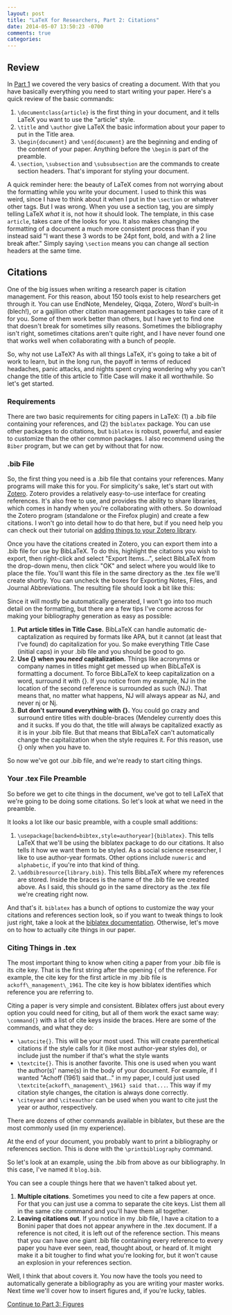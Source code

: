 ```yaml
---
layout: post
title: "LaTeX for Researchers, Part 2: Citations"
date: 2014-05-07 13:50:23 -0700
comments: true
categories: 
---
```


## Review

In [Part 1](http://www.schuetzler.net/blog/latex-for-researchers-pt-1/) we
covered the very basics of creating a document. With that you have basically
everything you need to start writing your paper. Here's a quick review of the
basic commands:

1. `\documentclass{article}` is the first thing in your document, and it tells
   LaTeX you want to use the "article" style.
2. `\title` and `\author` give LaTeX the basic information about your paper to
   put in the Title area.
3. `\begin{document}` and `\end{document}` are the beginning and ending of the
   content of your paper. Anything before the `\begin` is part of the preamble.
4. `\section`, `\subsection` and `\subsubsection` are the commands to create
   section headers. That's imporant for styling your document.

A quick reminder here: the beauty of LaTeX comes from not worrying about the
formatting while you write your document. I used to think this was weird, since
I have to think about it when I put in the `\section` or whatever other
tags. But I was wrong. When you use a section tag, you are simply telling LaTeX
_what_ it is, not how it should look. The template, in this case `article`,
takes care of the looks for you. It also makes changing the formatting of a
document a much more consistent process than if you instead said "I want these 3
words to be 24pt font, bold, and with a 2 line break after." Simply saying
`\section` means you can change all section headers at the same time.

## Citations

One of the big issues when writing a research paper is citation management. For
this reason, about 150 tools exist to help researchers get through it. You can
use EndNote, Mendeley, Qiqqa, Zotero, Word's built-in (blech!), or a gajillion
other citation management packages to take care of it for you. Some of them work
better than others, but I have yet to find one that doesn't break for sometimes
silly reasons. Sometimes the bibliography isn't right, sometimes citations
aren't quite right, and I have never found one that works well when
collaborating with a bunch of people.

So, why not use LaTeX? As with all things LaTeX, it's going to take a bit of
work to learn, but in the long run, the payoff in terms of reduced headaches,
panic attacks, and nights spent crying wondering why you can't change the title
of this article to Title Case will make it all worthwhile. So let's get started.

<!-- more -->
### Requirements

There are two basic requirements for citing papers in LaTeX: (1) a .bib file
containing your references, and (2) the `biblatex` package. You can use other
packages to do citations, but `biblatex` is robust, powerful, and easier to
customize than the other common packages. I also recommend using the `Biber`
program, but we can get by without that for now.

### .bib File

So, the first thing you need is a .bib file that contains your references. Many
programs will make this for you. For simplicity's sake, let's start out with
[Zotero](https://www.zotero.org/). Zotero provides a relatively easy-to-use
interface for creating references. It's also free to use, and provides the
ability to share libraries, which comes in handy when you're collaborating with
others. So download the Zotero program (standalone or the Firefox plugin) and
create a few citations. I won't go into detail how to do that here, but if you
need help you can check out their tutorial on
[adding things to your Zotero library](https://www.zotero.org/support/getting_stuff_into_your_library).

Once you have the citations created in Zotero, you can export them into a .bib
file for use by BibLaTeX. To do this, highlight the citations you wish to
export, then right-click and select "Export Items...", select BibLaTeX from the
drop-down menu, then click "OK" and select where you would like to place the
file. You'll want this file in the same directory as the .tex file we'll create
shortly. You can uncheck the boxes for Exporting Notes, Files, and Journal
Abbreviations. The resulting file should look a bit like this:

<script
src="https://gist.github.com/rschuetzler/847aaf3ab9a57ca05afa.js"></script>

Since it will mostly be automatically generated, I won't go into too much detail
on the formatting, but there are a few tips I've come across for making your
bibliography generation as easy as possible:

1. __Put article titles in Title Case.__ BibLaTeX can handle automatic
   de-captalization as required by formats like APA, but it cannot (at least
   that I've found) do capitalization for you. So make everything Title Case
   (initial caps) in your .bib file and you should be good to go.
2. __Use {} when you _need_ capitalization.__ Things like acronymns or company
   names in titles might get messed up when BibLaTeX is formatting a
   document. To force BibLaTeX to keep capitalization on a word, surround it
   with {}. If you notice from my example, NJ in the location of the second
   reference is surrounded as such {NJ}. That means that, no matter what
   happens, NJ will always appear as NJ, and never nj or Nj.
3. __But don't surround everything with {}.__ You could go crazy and surround
   entire titles with double-braces (Mendeley currently does this and it
   sucks. If you do that, the title will always be capitalized exactly as it is
   in your .bib file. But that means that BibLaTeX can't automatically change
   the capitalization when the style requires it. For this reason, use {} only
   when you have to.

So now we've got our .bib file, and we're ready to start citing things.

### Your .tex File Preamble

So before we get to cite things in the document, we've got to tell LaTeX that
we're going to be doing some citations. So let's look at what we need in the
preamble.

<script
src="https://gist.github.com/rschuetzler/2f63228952bd79d77213.js"></script>

It looks a lot like our basic preamble, with a couple small additions:

1. `\usepackage[backend=bibtex,style=authoryear]{biblatex}`. This tells LaTeX
   that we'll be using the biblatex package to do our citations. It also tells
   it how we want them to be styled. As a social science researcher, I like to
   use author-year formats. Other options include `numeric` and `alphabetic`, if
   you're into that kind of thing.
2. `\addbibresource{library.bib}`. This tells BibLaTeX where my references are
   stored. Inside the braces is the name of the .bib file we created above. As I
   said, this should go in the same directory as the .tex file we're creating
   right now.

And that's it. `biblatex` has a bunch of options to customize the way your
citations and references section look, so if you want to tweak things to look
just right, take a look at the
[biblatex documentation](http://ctan.math.utah.edu/ctan/tex-archive/macros/latex/contrib/biblatex/doc/biblatex.pdf).
Otherwise, let's move on to how to actually cite things in our paper.

### Citing Things in .tex

The most important thing to know when citing a paper from your .bib file is its
cite key. That is the first string after the opening { of the reference. For
example, the cite key for the first article in my .bib file is
`ackoff\_management\_1961`. The cite key is how biblatex identifies which
reference you are referring to.

Citing a paper is very simple and consistent. Biblatex offers just about every
option you could need for citing, but all of them work the exact same way:
`\command{}` with a list of cite keys inside the braces. Here are some of the
commands, and what they do:

* `\autocite{}`. This will be your most used. This will create parenthetical
  citations if the style calls for it (like most author-year styles do), or
  include just the number if that's what the style wants
* `\textcite{}`. This is another favorite. This one is used when you want the
  author(s)' name(s) in the body of your document. For example, if I wanted
  "Achoff (1961) said that..." in my paper, I could just used
  `\textcite{ackoff\_management\_1961} said that...`. This way if my citation
  style changes, the citation is always done correctly.
* `\citeyear` and `\citeauthor` can be used when you want to cite just the
  year or author, respectively.

There are dozens of other commands available in biblatex, but these are the most
commonly used (in my experience).

At the end of your document, you probably want to print a bibliography or
references section. This is done with the `\printbibliography` command. 

So let's look at an example, using the .bib from above as our bibliography. In
this case, I've named it `blog.bib`.

<script src="https://gist.github.com/rschuetzler/eb448d4943a9d63e4096.js"></script>

You can see a couple things here that we haven't talked about yet.

1. __Multiple citations__. Sometimes you need to cite a few papers at once. For
   that you can just use a comma to separate the cite keys. List them all in the
   same cite command and you'll have them all together.
2. __Leaving citations out__. If you notice in my .bib file, I have a citation
   to a Bonini paper that does not appear anywhere in the .tex document. If a
   reference is not cited, it is left out of the reference section. This means
   that you can have one giant .bib file containing every reference to every
   paper you have ever seen, read, thought about, or heard of. It might make it
   a bit tougher to find what you're looking for, but it won't cause an
   explosion in your references section.

Well, I think that about covers it. You now have the tools you need to
automatically generate a bibliography as you are writing your master works. Next
time we'll cover how to insert figures and, if you're lucky, tables.

[Continue to Part 3: Figures](http://www.schuetzler.net/blog/latex-for-researchers-pt-3-figures/)
